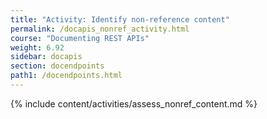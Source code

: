 ```yaml
---
title: "Activity: Identify non-reference content"
permalink: /docapis_nonref_activity.html
course: "Documenting REST APIs"
weight: 6.92
sidebar: docapis
section: docendpoints
path1: /docendpoints.html
---
```


{% include content/activities/assess_nonref_content.md %}
